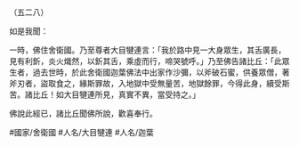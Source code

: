 （五二八）

如是我聞：

一時，佛住舍衛國。乃至尊者大目犍連言：「我於路中見一大身眾生，其舌廣長，見有利釿，炎火熾然，以釿其舌，乘虛而行，啼哭號呼。」乃至佛告諸比丘：「此眾生者，過去世時，於此舍衛國迦葉佛法中出家作沙彌，以斧破石蜜，供養眾僧，著斧刃者，盜取食之，緣斯罪故，入地獄中受無量苦，地獄餘罪，今得此身，續受斯苦。諸比丘！如大目犍連所見，真實不異，當受持之。」

佛說此經已，諸比丘聞佛所說，歡喜奉行。

#國家/舍衛國
#人名/大目犍連
#人名/迦葉
